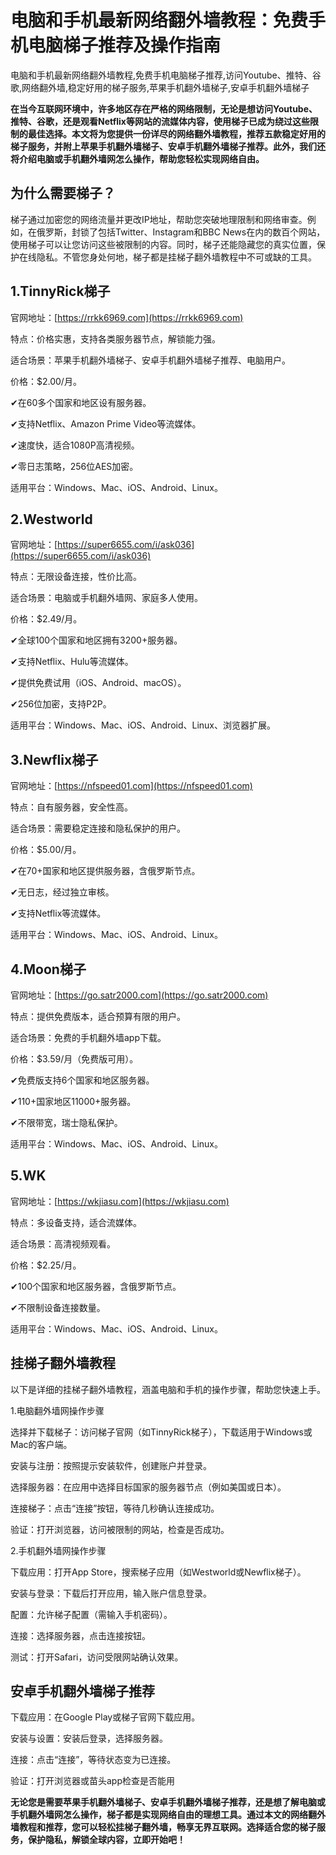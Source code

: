 # 电脑和手机最新网络翻外墙教程：免费手机电脑梯子推荐及操作指南
电脑和手机最新网络翻外墙教程,免费手机电脑梯子推荐,访问Youtube、推特、谷歌,网络翻外墙,稳定好用的梯子服务,苹果手机翻外墙梯子,安卓手机翻外墙梯子

**在当今互联网环境中，许多地区存在严格的网络限制，无论是想访问Youtube、推特、谷歌，还是观看Netflix等网站的流媒体内容，使用梯子已成为绕过这些限制的最佳选择。本文将为您提供一份详尽的网络翻外墙教程，推荐五款稳定好用的梯子服务，并附上苹果手机翻外墙梯子、安卓手机翻外墙梯子推荐。此外，我们还将介绍电脑或手机翻外墙网怎么操作，帮助您轻松实现网络自由。**

## 为什么需要梯子？
梯子通过加密您的网络流量并更改IP地址，帮助您突破地理限制和网络审查。例如，在俄罗斯，封锁了包括Twitter、Instagram和BBC News在内的数百个网站，使用梯子可以让您访问这些被限制的内容。同时，梯子还能隐藏您的真实位置，保护在线隐私。不管您身处何地，梯子都是挂梯子翻外墙教程中不可或缺的工具。

## 1.TinnyRick梯子
官网地址：[https://rrkk6969.com](https://rrkk6969.com)

特点：价格实惠，支持各类服务器节点，解锁能力强。

适合场景：苹果手机翻外墙梯子、安卓手机翻外墙梯子推荐、电脑用户。

价格：$2.00/月。

✔在60多个国家和地区设有服务器。

✔支持Netflix、Amazon Prime Video等流媒体。

✔速度快，适合1080P高清视频。

✔零日志策略，256位AES加密。

适用平台：Windows、Mac、iOS、Android、Linux。

## 2.Westworld
官网地址：[https://super6655.com/i/ask036](https://super6655.com/i/ask036)

特点：无限设备连接，性价比高。

适合场景：电脑或手机翻外墙网、家庭多人使用。

价格：$2.49/月。

✔全球100个国家和地区拥有3200+服务器。

✔支持Netflix、Hulu等流媒体。

✔提供免费试用（iOS、Android、macOS）。

✔256位加密，支持P2P。

适用平台：Windows、Mac、iOS、Android、Linux、浏览器扩展。

## 3.Newflix梯子
官网地址：[https://nfspeed01.com](https://nfspeed01.com)

特点：自有服务器，安全性高。

适合场景：需要稳定连接和隐私保护的用户。

价格：$5.00/月。

✔在70+国家和地区提供服务器，含俄罗斯节点。

✔无日志，经过独立审核。

✔支持Netflix等流媒体。

适用平台：Windows、Mac、iOS、Android、Linux。

## 4.Moon梯子
官网地址：[https://go.satr2000.com](https://go.satr2000.com)

特点：提供免费版本，适合预算有限的用户。

适合场景：免费的手机翻外墙app下载。

价格：$3.59/月（免费版可用）。

✔免费版支持6个国家和地区服务器。

✔110+国家地区11000+服务器。

✔不限带宽，瑞士隐私保护。

适用平台：Windows、Mac、iOS、Android、Linux。

## 5.WK
官网地址：[https://wkjiasu.com](https://wkjiasu.com)

特点：多设备支持，适合流媒体。

适合场景：高清视频观看。

价格：$2.25/月。

✔100个国家和地区服务器，含俄罗斯节点。

✔不限制设备连接数量。

适用平台：Windows、Mac、iOS、Android、Linux。

## 挂梯子翻外墙教程
以下是详细的挂梯子翻外墙教程，涵盖电脑和手机的操作步骤，帮助您快速上手。

1.电脑翻外墙网操作步骤

选择并下载梯子：访问梯子官网（如TinnyRick梯子），下载适用于Windows或Mac的客户端。

安装与注册：按照提示安装软件，创建账户并登录。

选择服务器：在应用中选择目标国家的服务器节点（例如美国或日本）。

连接梯子：点击“连接”按钮，等待几秒确认连接成功。

验证：打开浏览器，访问被限制的网站，检查是否成功。

2.手机翻外墙网操作步骤

下载应用：打开App Store，搜索梯子应用（如Westworld或Newflix梯子）。

安装与登录：下载后打开应用，输入账户信息登录。

配置：允许梯子配置（需输入手机密码）。

连接：选择服务器，点击连接按钮。

测试：打开Safari，访问受限网站确认效果。

## 安卓手机翻外墙梯子推荐
下载应用：在Google Play或梯子官网下载应用。

安装与设置：安装后登录，选择服务器。

连接：点击“连接”，等待状态变为已连接。

验证：打开浏览器或苗头app检查是否能用

**无论您是需要苹果手机翻外墙梯子、安卓手机翻外墙梯子推荐，还是想了解电脑或手机翻外墙网怎么操作，梯子都是实现网络自由的理想工具。通过本文的网络翻外墙教程和推荐，您可以轻松挂梯子翻外墙，畅享无界互联网。选择适合您的梯子服务，保护隐私，解锁全球内容，立即开始吧！**
